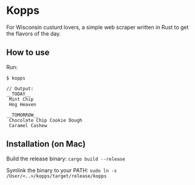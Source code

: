 # Kopps

For Wisconsin custurd lovers, a simple web scraper written in Rust to get the flavors of the day.

## How to use

Run:
``` shell
$ kopps

// Output:
__TODAY__
 Mint Chip
 Hog Heaven

__TOMORROW__
 Chocolate Chip Cookie Dough
 Caramel Cashew
```

## Installation (on Mac)

Build the release binary:
`cargo build --release`

Symlink the binary to your PATH:
`sudo ln -s /User/<..>/kopps/target/release/kopps`


